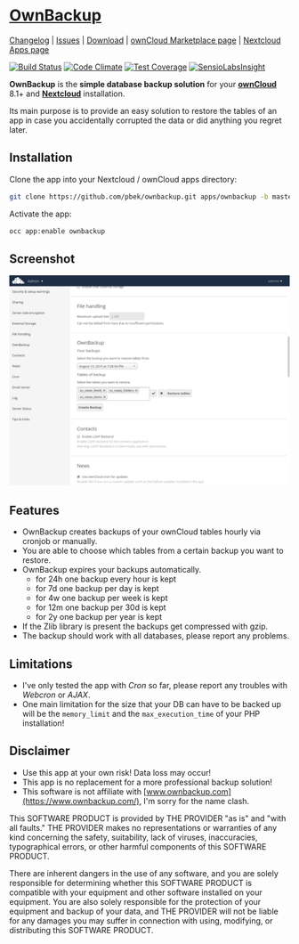 # [OwnBackup](https://apps.owncloud.com/content/show.php?content=170674 "OwnBackup ownCloud App page") 

[Changelog](https://github.com/pbek/ownbackup/blob/develop/CHANGELOG.md) | 
[Issues](https://github.com/pbek/ownbackup/issues) | 
[Download](https://github.com/pbek/ownbackup/releases) |
[ownCloud Marketplace page](https://marketplace.owncloud.com/apps/ownbackup) |
[Nextcloud Apps page](https://apps.nextcloud.com/apps/ownbackup)

[![Build Status](https://travis-ci.org/pbek/ownbackup.svg?branch=develop)](https://travis-ci.org/pbek/ownbackup)
[![Code Climate](https://codeclimate.com/github/pbek/ownbackup/badges/gpa.svg)](https://codeclimate.com/github/pbek/ownbackup)
[![Test Coverage](https://codeclimate.com/github/pbek/ownbackup/badges/coverage.svg)](https://codeclimate.com/github/pbek/ownbackup/coverage)
[![SensioLabsInsight](https://insight.sensiolabs.com/projects/04f33cd9-67b9-4a88-92d0-0c98944d1a8f/mini.png)](https://insight.sensiolabs.com/projects/04f33cd9-67b9-4a88-92d0-0c98944d1a8f)


**OwnBackup** is the **simple database backup solution** for your **[ownCloud](http://www.owncloud.org/)** 8.1+
and **[Nextcloud](http://www.nextcloud.com/)** installation.

Its main purpose is to provide an easy solution to restore the tables of an app in case you accidentally corrupted the data or did anything you regret later.  

## Installation

Clone the app into your Nextcloud / ownCloud apps directory:

```bash
git clone https://github.com/pbek/ownbackup.git apps/ownbackup -b master
```

Activate the app:

```bash
occ app:enable ownbackup
```

## Screenshot
![Screenhot](screenshot.png)

## Features

- OwnBackup creates backups of your ownCloud tables hourly via cronjob or manually.
- You are able to choose which tables from a certain backup you want to restore.
- OwnBackup expires your backups automatically.
    - for 24h one backup every hour is kept
    - for 7d one backup per day is kept
    - for 4w one backup per week is kept
    - for 12m one backup per 30d is kept
    - for 2y one backup per year is kept
- If the Zlib library is present the backups get compressed with gzip.
- The backup should work with all databases, please report any problems. 

## Limitations

- I've only tested the app with *Cron* so far, please report any troubles with *Webcron* or *AJAX*.
- One main limitation for the size that your DB can have to be backed up will be the `memory_limit` and the `max_execution_time` of your PHP installation!

## Disclaimer

- Use this app at your own risk! Data loss may occur!
- This app is no replacement for a more professional backup solution!
- This software is not affiliate with [www.ownbackup.com](https://www.ownbackup.com/), I'm sorry for the name clash.

This SOFTWARE PRODUCT is provided by THE PROVIDER "as is" and "with all faults." THE PROVIDER makes no representations or warranties of any kind concerning the safety, suitability, lack of viruses, inaccuracies, typographical errors, or other harmful components of this SOFTWARE PRODUCT. 

There are inherent dangers in the use of any software, and you are solely responsible for determining whether this SOFTWARE PRODUCT is compatible with your equipment and other software installed on your equipment. You are also solely responsible for the protection of your equipment and backup of your data, and THE PROVIDER will not be liable for any damages you may suffer in connection with using, modifying, or distributing this SOFTWARE PRODUCT.

